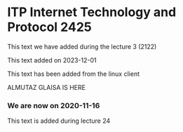 # ITP Internet Technology and Protocol 2425

This text we have added during the lecture 3 (2122)

This text added on 2023-12-01

This text has been added from the linux client


ALMUTAZ GLAISA IS HERE


### We are now on 2020-11-16

This text is added during lecture 24

